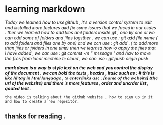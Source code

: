 # learning markdown 
*Today we learned how to use github , it's a version control system to edit and installed more features and fix some issues that we faced in our codes . then we learned how to add files and folders inside git , one by one or we can add some of folders and files together . we can use : git add file name ( to add folders and files one by one) and we can use : git add . ( to add more than files or folders in one time) then we learned how to apply the files that i have added , we can use : git commit -m " message " and how to move the files from local machine to cloud , we can use : git push origin push* 

***mark down is a way to style text on the web and you control the display of the document . we can bold the texts , headrs , italic such as : # this is like h1 tag in html language , to enter links use : [name of the website] (the url of the website) and there is more features , order and unorder list , qouted text*** .

`the video is talking about the github website , how to sign up in it and how to create a new repositor.` 
## thanks for reading . 
